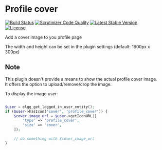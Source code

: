 # Profile cover

[![Build Status](https://scrutinizer-ci.com/g/ColdTrick/profile_cover/badges/build.png?b=master)](https://scrutinizer-ci.com/g/ColdTrick/profile_cover/build-status/master)
[![Scrutinizer Code Quality](https://scrutinizer-ci.com/g/ColdTrick/profile_cover/badges/quality-score.png?b=master)](https://scrutinizer-ci.com/g/ColdTrick/profile_cover/?branch=master)
[![Latest Stable Version](https://poser.pugx.org/coldtrick/profile_cover/v/stable.svg)](https://packagist.org/packages/coldtrick/profile_cover)
[![License](https://poser.pugx.org/coldtrick/profile_cover/license.svg)](https://packagist.org/packages/coldtrick/profile_cover)

Add a cover image to you profile page

The width and height can be set in the plugin settings (default: 1600px x 300px)

## Note

This plugin doesn't provide a means to show the actual profile cover image. It offers the option to upload/remove/crop the image.

To display the image user:

```php

$user = elgg_get_logged_in_user_entity();
if ($user->hasIcon('cover', 'profile_cover')) {
	$cover_image_url = $user->getIconURL([
		'type' => 'profile_cover',
		'size' => 'cover',
	]);
	
	// do something with $cover_image_url
}

```